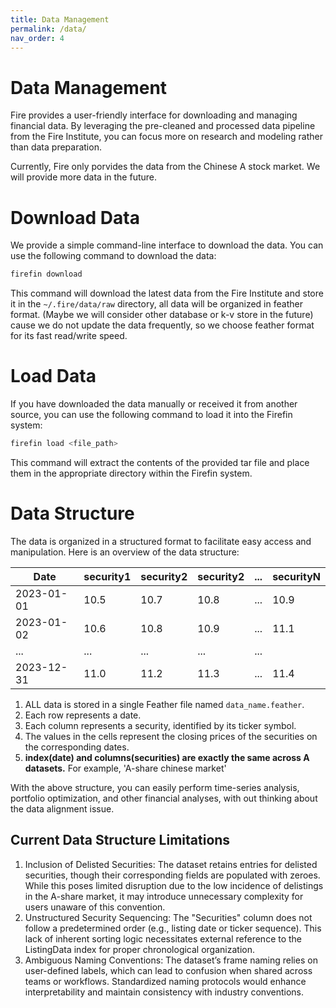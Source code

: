 ```yaml
---
title: Data Management
permalink: /data/
nav_order: 4
---
```


# Data Management

Fire provides a user-friendly interface for downloading and managing financial data. By leveraging the pre-cleaned and processed data pipeline from the Fire Institute, you can focus more on research and modeling rather than data preparation.


Currently, Fire only porvides the data from the Chinese A stock market. We will provide more data in the future.


# Download Data

We provide a simple command-line interface to download the data. You can use the following command to download the data:

```bash
firefin download
```

This command will download the latest data from the Fire Institute and store it in the `~/.fire/data/raw` directory, all data
will be organized in feather format. (Maybe we will consider other database or k-v store in the future) cause we do not update the data frequently, so we choose feather format for its fast read/write speed.

# Load Data

If you have downloaded the data manually or received it from another source, you can use the following command to load it into the Firefin system:

```bash
firefin load <file_path>
```

This command will extract the contents of the provided tar file and place them in the appropriate directory within the Firefin system.

# Data Structure

The data is organized in a structured format to facilitate easy access and manipulation. Here is an overview of the data structure:


| Date       | security1  | security2  | security2  | ...  | securityN  |   
|------------|------------|------------|------------|------|------------|
| 2023-01-01 | 10.5   | 10.7   | 10.8   | ...  | 10.9   |   
| 2023-01-02 | 10.6   | 10.8   | 10.9   | ...  | 11.1  |   
| ...        | ...    | ...    | ...    | ...  |
| 2023-12-31 | 11.0   | 11.2   | 11.3   | ...  | 11.4   |   


1. ALL data is stored in a single Feather file named `data_name.feather`.
2. Each row represents a date.
3. Each column represents a security, identified by its ticker symbol.
4. The values in the cells represent the closing prices of the securities on the corresponding dates.
5. **index(date) and columns(securities) are exactly the same across A datasets.** For example, 'A-share chinese market'

With the above structure, you can easily perform time-series analysis, portfolio optimization, and other financial analyses, with out thinking about the data alignment issue.

## Current Data Structure Limitations

1. Inclusion of Delisted Securities: The dataset retains entries for delisted securities, though their corresponding fields are populated with zeroes. While this poses limited disruption due to the low incidence of delistings in the A-share market, it may introduce unnecessary complexity for users unaware of this convention.
2. Unstructured Security Sequencing: The "Securities" column does not follow a predetermined order (e.g., listing date or ticker sequence). This lack of inherent sorting logic necessitates external reference to the ListingData index for proper chronological organization.
3. Ambiguous Naming Conventions: The dataset’s frame naming relies on user-defined labels, which can lead to confusion when shared across teams or workflows. Standardized naming protocols would enhance interpretability and maintain consistency with industry conventions.